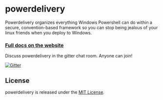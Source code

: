 powerdelivery
=============

Powerdelivery organizes everything Windows Powershell can do within a secure, convention-based framework so you can stop being jealous of your linux friends when you deploy to Windows.

### [Full docs on the website](http://powerdelivery.io)

Discuss powerdelivery in the gitter chat room. Anyone can join!

<a href="https://gitter.im/eavonius/powerdelivery?utm_source=badge&amp;utm_medium=badge&amp;utm_campaign=pr-badge&amp;utm_content=badge"><img src="https://camo.githubusercontent.com/da2edb525cde1455a622c58c0effc3a90b9a181c/68747470733a2f2f6261646765732e6769747465722e696d2f4a6f696e253230436861742e737667" alt="Gitter" data-canonical-src="https://badges.gitter.im/Join%20Chat.svg" style="max-width:100%;"></a>

## License

powerdelivery is released under the [MIT License](http://www.opensource.org/licenses/MIT).
